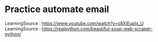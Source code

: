# Practice automate email
LearningSource : https://www.youtube.com/watch?v=s8XjEuplx_U
LearningSource : https://realpython.com/beautiful-soup-web-scraper-python/
